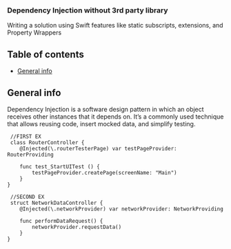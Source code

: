 ### Dependency Injection without 3rd party library
Writing a solution using Swift features like static subscripts, extensions, and Property Wrappers

## Table of contents
* [General info](#general-info)

## General info
Dependency Injection is a software design pattern in which an object receives other instances that it depends on.
It’s a commonly used technique that allows reusing code, insert mocked data, and simplify testing.
	
	
```
 //FIRST EX
 class RouterController {
    @Injected(\.routerTesterPage) var testPageProvider: RouterProviding
    
    func test_StartUITest () {
        testPageProvider.createPage(screenName: "Main")
    }
}

 //SECOND EX
 struct NetworkDataController {
    @Injected(\.networkProvider) var networkProvider: NetworkProviding
    
    func performDataRequest() {
        networkProvider.requestData()
    }
}
```
